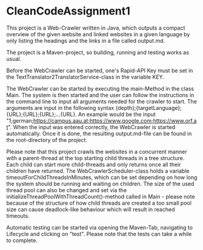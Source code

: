 # CleanCodeAssignment1
This project is a Web-Crawler written in Java, which outputs a compact overview of the given website and linked websites in a given language by only listing the headings and the links in a file called output.md.

The project is a Maven-project, so building, running and testing works as usual. 

Before the WebCrawler can be started, one's Rapid-API Key must be set in the TextTranslator2TranslatorService-class in the variable KEY. 

The WebCrawler can be started by executing the main-Method in the class Main. The system is then started and the user can follow the instructions in the command line to input all arguments needed for the crawler to start. The arguments are input in the following syntax {depth};{targetLanguage};{URL};{URL};{URL};...{URL}. An example would be the input "1;german;https://campus.aau.at;https://www.google.com;https://www.orf.at". 
When the input was entered correctly, the WebCrawler is started automatically. Once it is done, the resulting output.md-file can be found in the root-directory of the project. 

Please note that this project crawls the websites in a concurrent manner with a parent-thread at the top starting child threads in a tree structure. Each child can start more child-threads and only returns once all their children have returned. The WebCrawlerScheduler-class holds a variable timeoutForChildThreadsInMinutes, which can be set depending on how long the system should be running and waiting on children. The size of the used thread pool can also be changed and set via the initializeThreadPoolWithThreadCount()-method called in Main - please note because of the structure of how child threads are created a too small pool size can cause deadlock-like behaviour which will result in reached timeouts. 

Automatic testing can be started via opening the Maven-Tab, navigating to Lifecycle and clicking on "test". Please note that the tests can take a while to complete. 
